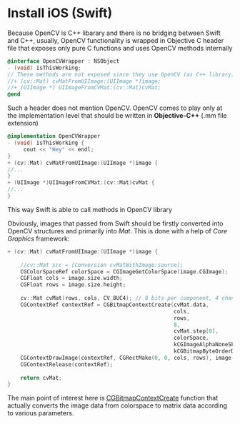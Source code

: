 # Install iOS (Swift)

Because OpenCV is C++ libarary and there is no bridging between Swift and C++, usually, OpenCV functionality is wrapped in Objective C header file that exposes only pure C functions and uses OpenCV methods internally
``` Objective-C
@interface OpenCVWrapper : NSObject
- (void) isThisWorking;
// These methods are not exposed since they use OpenCV (as C++ library)
//+ (cv::Mat) cvMatFromUIImage:(UIImage *)image;
//+ (UIImage *) UIImageFromCVMat:(cv::Mat)cvMat;
@end
```
Such a header does not mention OpenCV. OpenCV comes to play only at the implementation level that should be written in **Objective-C++** (.mm file extension)
``` Objective-C++
@implementation OpenCVWrapper
- (void) isThisWorking {
     cout << "Hey" << endl;
}
+ (cv::Mat) cvMatFromUIImage:(UIImage *)image {
//...
}
+ (UIImage *)UIImageFromCVMat:(cv::Mat)cvMat {
//...
}
```
This way Swift is able to call methods in OpenCV library

Obviously, images that passed from Swift should be firstly converted into OpenCV structures and primarily into *Mat*. This is done with a help of *Core Graphics* framework:
``` Objective-C++
+ (cv::Mat) cvMatFromUIImage:(UIImage *)image {
    
    //cv::Mat src = [Conversion cvMatWithImage:source];
    CGColorSpaceRef colorSpace = CGImageGetColorSpace(image.CGImage);
    CGFloat cols = image.size.width;
    CGFloat rows = image.size.height;
    
    cv::Mat cvMat(rows, cols, CV_8UC4); // 8 bits per component, 4 channels (color channels + alpha)
    CGContextRef contextRef = CGBitmapContextCreate(cvMat.data,                 // Pointer to  data
                                                    cols,                       // Width of bitmap
                                                    rows,                       // Height of bitmap
                                                    8,                          // Bits per component
                                                    cvMat.step[0],              // Bytes per row
                                                    colorSpace,                 // Colorspace
                                                    kCGImageAlphaNoneSkipLast |
                                                    kCGBitmapByteOrderDefault); // Bitmap info flags
    CGContextDrawImage(contextRef, CGRectMake(0, 0, cols, rows), image.CGImage);
    CGContextRelease(contextRef);
    
    return cvMat;
}
```
The main point of interest here is [CGBitmapContextCreate](https://developer.apple.com/documentation/coregraphics/1455939-cgbitmapcontextcreate?language=objc) function that actually converts the image data from colorspace to matrix data according to various parameters.
